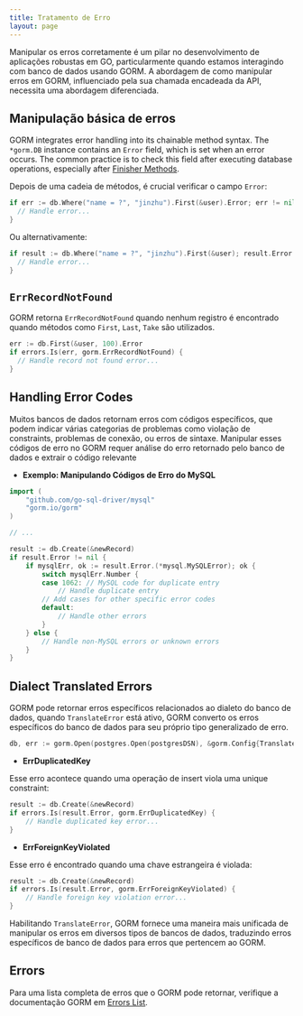 ```yaml
---
title: Tratamento de Erro
layout: page
---
```


Manipular os erros corretamente é um pilar no desenvolvimento de aplicações robustas em GO, particularmente quando estamos interagindo com banco de dados usando GORM. A abordagem de como manipular erros em GORM, influenciado pela sua chamada encadeada da API, necessita uma abordagem diferenciada.

## Manipulação básica de erros

GORM integrates error handling into its chainable method syntax. The `*gorm.DB` instance contains an `Error` field, which is set when an error occurs. The common practice is to check this field after executing database operations, especially after [Finisher Methods](method_chaining.html#finisher_method).

Depois de uma cadeia de métodos, é crucial verificar o campo `Error`:

```go
if err := db.Where("name = ?", "jinzhu").First(&user).Error; err != nil {
  // Handle error...
}
```

Ou alternativamente:

```go
if result := db.Where("name = ?", "jinzhu").First(&user); result.Error != nil {
  // Handle error...
}
```

## `ErrRecordNotFound`

GORM retorna `ErrRecordNotFound` quando nenhum registro é encontrado quando métodos como `First`, `Last`, `Take` são utilizados.

```go
err := db.First(&user, 100).Error
if errors.Is(err, gorm.ErrRecordNotFound) {
  // Handle record not found error...
}
```

## Handling Error Codes

Muitos bancos de dados retornam erros com códigos específicos, que podem indicar várias categorias de problemas como violação de constraints, problemas de conexão, ou erros de sintaxe. Manipular esses códigos de erro no GORM requer análise do erro retornado pelo banco de dados e extrair o código relevante

- **Exemplo: Manipulando Códigos de Erro do MySQL**

```go
import (
    "github.com/go-sql-driver/mysql"
    "gorm.io/gorm"
)

// ...

result := db.Create(&newRecord)
if result.Error != nil {
    if mysqlErr, ok := result.Error.(*mysql.MySQLError); ok {
        switch mysqlErr.Number {
        case 1062: // MySQL code for duplicate entry
            // Handle duplicate entry
        // Add cases for other specific error codes
        default:
            // Handle other errors
        }
    } else {
        // Handle non-MySQL errors or unknown errors
    }
}
```

## Dialect Translated Errors

GORM pode retornar erros específicos relacionados ao dialeto do banco de dados, quando `TranslateError` está ativo, GORM converto os erros específicos do banco de dados para seu próprio tipo generalizado de erro.

```go
db, err := gorm.Open(postgres.Open(postgresDSN), &gorm.Config{TranslateError: true})
```

- **ErrDuplicatedKey**

Esse erro acontece quando uma operação de insert viola uma unique constraint:

```go
result := db.Create(&newRecord)
if errors.Is(result.Error, gorm.ErrDuplicatedKey) {
    // Handle duplicated key error...
}
```

- **ErrForeignKeyViolated**

Esse erro é encontrado quando uma chave estrangeira é violada:

```go
result := db.Create(&newRecord)
if errors.Is(result.Error, gorm.ErrForeignKeyViolated) {
    // Handle foreign key violation error...
}
```

Habilitando `TranslateError`, GORM fornece uma maneira mais unificada de manipular os erros em diversos tipos de bancos de dados, traduzindo erros específicos de banco de dados para erros que pertencem ao GORM.

## Errors

Para uma lista completa de erros que o GORM pode retornar, verifique a documentação GORM em [Errors List](https://github.com/go-gorm/gorm/blob/master/errors.go).
